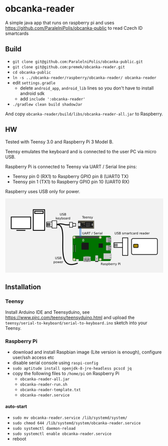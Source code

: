 # obcanka-reader

A simple java app that runs on raspberry pi and uses https://github.com/ParalelniPolis/obcanka-public to read Czech ID smartcards


## Build
- `git clone git@github.com:ParalelniPolis/obcanka-public.git`
- `git clone git@github.com:premek/obcanka-reader.git`
- `cd obcanka-public`
- `ln -s ../obcanka-reader/raspberry/obcanka-reader/ obcanka-reader`
- edit `settings.gradle`
  - delete `android_app`, `android_lib` lines so you don't have to install android sdk
  - add `include ':obcanka-reader'`
- `./gradlew clean build shadowJar`

And copy `obcanka-reader/build/libs/obcanka-reader-all.jar` to Raspberry.

## HW
Tested with Teensy 3.0 and Raspberry Pi 3 Model B.

Teensy emulates the keyboard and is connected to the user PC via micro USB.

Raspberry Pi is connected to Teensy via UART / Serial line pins: 
 - Teensy pin 0 (RX1) to Raspberry GPIO pin 8 (UART0 TX)
 - Teensy pin 1 (TX1) to Raspberry GPIO pin 10 (UART0 RX)

Raspberry uses USB only for power.


![hw connection](resources/hw.png)


## Installation

### Teensy
Install Arduino IDE and Teensyduino, see https://www.pjrc.com/teensy/teensyduino.html and upload the `teensy/serial-to-keyboard/serial-to-keyboard.ino` sketch into your Teensy.

### Raspberry Pi
- download and install Raspbian image (Lite version is enough), configure user/ssh access etc
- disable serial console using `raspi-config`
- `sudo aptitude install openjdk-8-jre-headless pcscd jq`
- copy the following files to `/home/pi` on Raspberry Pi
  - `obcanka-reader-all.jar`
  - `obcanka-reader-run.sh`
  - `obcanka-reader-template.txt`
  - `obcanka-reader.service`

#### auto-start
- `sudo mv obcanka-reader.service /lib/systemd/system/`
- `sudo chmod 644 /lib/systemd/system/obcanka-reader.service`
- `sudo systemctl daemon-reload`
- `sudo systemctl enable obcanka-reader.service`
- reboot
